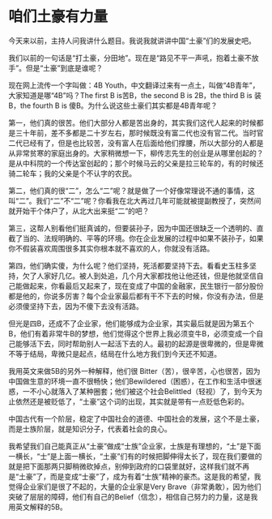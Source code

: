 # 咱们土豪有力量

今天来以前，主持人问我讲什么题目。我说我就讲讲中国“土豪”们的发展史吧。 

我们以前的一句话是“打土豪，分田地”。现在是“路见不平一声吼，抱着土豪不放手”。但是“土豪”到底是谁呢？ 

现在网上流传一个字叫做：4B Youth，中文翻译过来有一点土，叫做“4B青年”，大家知道是哪“4B”吗？The first B is苦B，the second B is 2B，the third B is 装B，the fourth B is 傻B。为什么说这些土豪们其实都是4B青年呢？ 

第一，他们真的很苦。他们大部分人都是苦出身的，其实我们这代人起来的时候都是三十年前，差不多都是二十岁左右，那时候既没有富二代也没有官二代。当时官二代已经有了，但是也比较苦，没有富人在后面给他们撑腰，所以大部分的人都是从非常贫寒的家庭出身的。大家稍微想一下，柳传志先生的创业是从哪里创起的？是从中科院的一个传达室创起的；那个时候马云的父亲是拉三轮车的，有的时候还骑二轮车；我的父亲是个不认字的农民。 

第二，他们真的很“二”，怎么“二”呢？就是做了一个好像常理说不通的事情，这叫“二”。我们“二”不“二”呢？你看我在北大再过几年可能就被提副教授了，突然间就开始干个体户了，从北大出来挺“二”的吧？ 

第三，这帮人别看他们挺真诚的，但要装孙子，因为中国还很缺乏一个透明的、直截了当的、法规明确的、平等的环境。你在企业发展的过程中如果不装孙子，如果你不假装喜欢周围很多其实你根本就不喜欢的人，你就没有活路。 

第四，他们确实傻，为什么呢？他们坚持，死活都要坚持下去。看看史玉柱多坚持，欠了人家好几亿。被人到处追，几个月大家都找他让他还钱，但是他就坚信自己能做起来，你看最后又起来了，现在变成了中国的金融家，民生银行一部分股份都是他的，你说多厉害？每个企业家最后都有干不下去的时候，你没有办法，但是必须傻坚持下去，因为不傻下去没有活路。 

但光是四B，还成不了企业家，他们能够成为企业家，其实最后就是因为第五个B，他们有着非常牛B的梦想，他们觉得这个世界上我必须变牛B，必须变成一个自己能够活下去，同时帮助别人一起活下去的人。最初的起源是很卑微的，但是卑微不等于结局，卑微只是起点，结局在什么地方我们到今天还不知道。 

我用英文来做5B的另外一种解释，他们很 Bitter（苦），很辛苦，心也很苦，因为中国做生意的环境一直不很畅快；他们Bewildered（困惑），在工作和生活中很迷惑，一不小心就落入了某种圈套；他们被这个社会Belittled（轻视）了，到今天为止依然还是被贬低了，“土豪”这个词的出现，其实就是带有一点贬低色彩的。 

中国古代有一个阶层，稳定了中国社会的道德、中国社会的发展，这个不是土豪，而是士族阶层，就是知识分子，代表着社会的良心。 

我希望我们自己能真正从“土豪”做成“士族”企业家，士族是有理想的，“土”是下面一横长，“士”是上面一横长，“土豪”们有的时候把脚伸得太长了，现在我们要做的就是把下面那两只脚稍微砍掉点，别伸到政府的口袋里就好，这样我们就不再是“土豪”了，而是变成“士豪”了，成为有着“士族”精神的豪杰。这是我的希望，我觉得企业家们是很了不起的，大量的企业家是Very Brave（非常勇敢），因为他们突破了层层的障碍，他们有自己的Belief（信念），相信自己努力的力量，这是我用英文解释的5B。